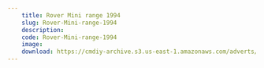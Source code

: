 ```yaml
---
    title: Rover Mini range 1994
    slug: Rover-Mini-range-1994
    description:
    code: Rover-Mini-range-1994
    image:
    download: https://cmdiy-archive.s3.us-east-1.amazonaws.com/adverts/documents/Rover+Mini+range+1994.pdf
---
```

<!-- Content of the page -->

##
        